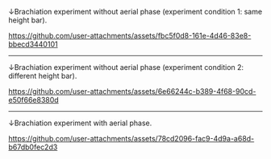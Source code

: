 ↓Brachiation experiment without aerial phase (experiment condition 1: same height bar).


https://github.com/user-attachments/assets/fbc5f0d8-161e-4d46-83e8-bbecd3440101

----------------------------------------------------------------------------------------------------------------------
↓Brachiation experiment without aerial phase (experiment condition 2: different height bar).


https://github.com/user-attachments/assets/6e66244c-b389-4f68-90cd-e50f66e8380d

----------------------------------------------------------------------------------------------------------------------
↓Brachiation experiment with aerial phase.


https://github.com/user-attachments/assets/78cd2096-fac9-4d9a-a68d-b67db0fec2d3

